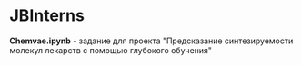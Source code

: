 # JBInterns


**Chemvae.ipynb** - задание для проекта "Предсказание синтезируемости молекул лекарств с помощью глубокого обучения"
